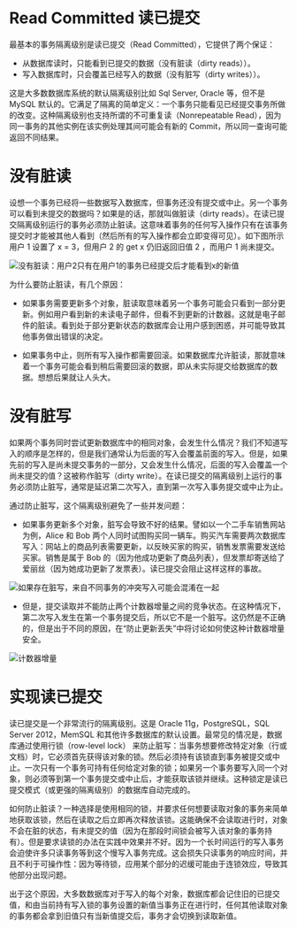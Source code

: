 # Read Committed 读已提交

最基本的事务隔离级别是读已提交（Read Committed），它提供了两个保证：

- 从数据库读时，只能看到已提交的数据（没有脏读（dirty reads））。
- 写入数据库时，只会覆盖已经写入的数据（没有脏写（dirty writes））。

这是大多数数据库系统的默认隔离级别比如 Sql Server, Oracle 等，但不是 MySQL 默认的。它满足了隔离的简单定义：一个事务只能看见已经提交事务所做的改变。这种隔离级别也支持所谓的不可重复读（Nonrepeatable Read），因为同一事务的其他实例在该实例处理其间可能会有新的 Commit，所以同一查询可能返回不同结果。

# 没有脏读

设想一个事务已经将一些数据写入数据库，但事务还没有提交或中止。另一个事务可以看到未提交的数据吗？如果是的话，那就叫做脏读（dirty reads）。在读已提交隔离级别运行的事务必须防止脏读。这意味着事务的任何写入操作只有在该事务提交时才能被其他人看到（然后所有的写入操作都会立即变得可见）。如下图所示用户 1 设置了 x = 3，但用户 2 的 get x 仍旧返回旧值 2 ，而用户 1 尚未提交。

![没有脏读：用户2只有在用户1的事务已经提交后才能看到x的新值](https://s2.ax1x.com/2020/02/09/1hHhrD.png)

为什么要防止脏读，有几个原因：

- 如果事务需要更新多个对象，脏读取意味着另一个事务可能会只看到一部分更新。例如用户看到新的未读电子邮件，但看不到更新的计数器。这就是电子邮件的脏读。看到处于部分更新状态的数据库会让用户感到困惑，并可能导致其他事务做出错误的决定。

- 如果事务中止，则所有写入操作都需要回滚。如果数据库允许脏读，那就意味着一个事务可能会看到稍后需要回滚的数据，即从未实际提交给数据库的数据。想想后果就让人头大。

# 没有脏写

如果两个事务同时尝试更新数据库中的相同对象，会发生什么情况？我们不知道写入的顺序是怎样的，但是我们通常认为后面的写入会覆盖前面的写入。但是，如果先前的写入是尚未提交事务的一部分，又会发生什么情况，后面的写入会覆盖一个尚未提交的值？这被称作脏写（dirty write）。在读已提交的隔离级别上运行的事务必须防止脏写，通常是延迟第二次写入，直到第一次写入事务提交或中止为止。

通过防止脏写，这个隔离级别避免了一些并发问题：

- 如果事务更新多个对象，脏写会导致不好的结果。譬如以一个二手车销售网站为例，Alice 和 Bob 两个人同时试图购买同一辆车。购买汽车需要两次数据库写入：网站上的商品列表需要更新，以反映买家的购买，销售发票需要发送给买家。销售是属于 Bob 的（因为他成功更新了商品列表），但发票却寄送给了爱丽丝（因为她成功更新了发票表）。读已提交会阻止这样这样的事故。

![如果存在脏写，来自不同事务的冲突写入可能会混淆在一起](https://s2.ax1x.com/2020/02/09/1hxecn.md.png)

- 但是，提交读取并不能防止两个计数器增量之间的竞争状态。在这种情况下，第二次写入发生在第一个事务提交后，所以它不是一个脏写。这仍然是不正确的，但是出于不同的原因，在“防止更新丢失”中将讨论如何使这种计数器增量安全。

![计数器增量](https://s2.ax1x.com/2020/02/09/1hxJ39.md.png)

# 实现读已提交

读已提交是一个非常流行的隔离级别。这是 Oracle 11g，PostgreSQL，SQL Server 2012，MemSQL 和其他许多数据库的默认设置。最常见的情况是，数据库通过使用行锁（row-level lock） 来防止脏写：当事务想要修改特定对象（行或文档）时，它必须首先获得该对象的锁。然后必须持有该锁直到事务被提交或中止。一次只有一个事务可持有任何给定对象的锁；如果另一个事务要写入同一个对象，则必须等到第一个事务提交或中止后，才能获取该锁并继续。这种锁定是读已提交模式（或更强的隔离级别）的数据库自动完成的。

如何防止脏读？一种选择是使用相同的锁，并要求任何想要读取对象的事务来简单地获取该锁，然后在读取之后立即再次释放该锁。这能确保不会读取进行时，对象不会在脏的状态，有未提交的值（因为在那段时间锁会被写入该对象的事务持有）。但是要求读锁的办法在实践中效果并不好。因为一个长时间运行的写入事务会迫使许多只读事务等到这个慢写入事务完成。这会损失只读事务的响应时间，并且不利于可操作性：因为等待锁，应用某个部分的迟缓可能由于连锁效应，导致其他部分出现问题。

出于这个原因，大多数数据库对于写入的每个对象，数据库都会记住旧的已提交值，和由当前持有写入锁的事务设置的新值当事务正在进行时，任何其他读取对象的事务都会拿到旧值只有当新值提交后，事务才会切换到读取新值。
